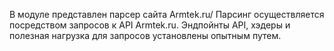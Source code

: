 В модуле представлен парсер сайта Armtek.ru/
Парсинг осуществляется посредством запросов к API
Armtek.ru. Эндпойнты API, хэдеры и полезная нагрузка для запросов 
установлены опытным путем.